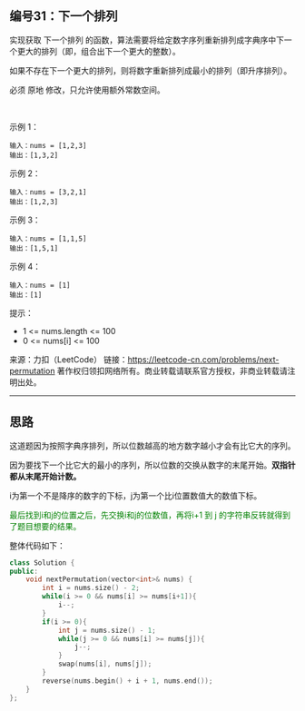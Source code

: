 ## 编号31：下一个排列

实现获取 下一个排列 的函数，算法需要将给定数字序列重新排列成字典序中下一个更大的排列（即，组合出下一个更大的整数）。

如果不存在下一个更大的排列，则将数字重新排列成最小的排列（即升序排列）。

必须 原地 修改，只允许使用额外常数空间。

 

示例 1：
```
输入：nums = [1,2,3]
输出：[1,3,2]
```
示例 2：
```
输入：nums = [3,2,1]
输出：[1,2,3]
```
示例 3：
```
输入：nums = [1,1,5]
输出：[1,5,1]
```
示例 4：
```
输入：nums = [1]
输出：[1] 
```
提示：

* 1 <= nums.length <= 100
* 0 <= nums[i] <= 100

来源：力扣（LeetCode）
链接：https://leetcode-cn.com/problems/next-permutation
著作权归领扣网络所有。商业转载请联系官方授权，非商业转载请注明出处。

---
## 思路

这道题因为按照字典序排列，所以位数越高的地方数字越小才会有比它大的序列。

因为要找下一个比它大的最小的序列，所以位数的交换从数字的末尾开始。**双指针都从末尾开始计数。**

i为第一个不是降序的数字的下标，j为第一个比i位置数值大的数值下标。

<span style="color:green">最后找到i和j的位置之后，先交换i和j的位数值，再将i+1 到 j 的字符串反转就得到了题目想要的结果。</span>


整体代码如下：
```c++
class Solution {
public:
    void nextPermutation(vector<int>& nums) {
        int i = nums.size() - 2;
        while(i >= 0 && nums[i] >= nums[i+1]){
            i--;
        }
        if(i >= 0){
            int j = nums.size() - 1;
            while(j >= 0 && nums[i] >= nums[j]){
                j--;
            }
            swap(nums[i], nums[j]);
        }
        reverse(nums.begin() + i + 1, nums.end());
    }
};
```